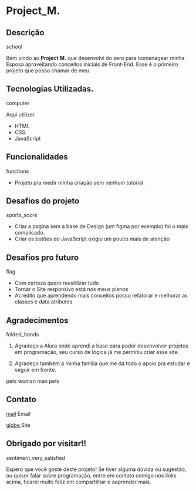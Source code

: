 # Project_M.


<link rel="stylesheet" href="https://fonts.googleapis.com/css2?family=Material+Symbols+Outlined:opsz,wght,FILL,GRAD@20..48,100..700,0..1,-50..200" />

<link rel="stylesheet" href="https://fonts.googleapis.com/css2?family=Material+Symbols+Outlined:opsz,wght,FILL,GRAD@20..48,100..700,0..1,-50..200" />


## Descrição 
<span class="material-symbols-outlined">
school
</span>

Bem vindo ao __Project M.__ que desenvolvi do zero para homenagear minha Esposa aproveitando conceitos iniciais de Front-End.
Esse é o primeiro projeto que posso chamar de meu.

## Tecnologias Utilizadas.
<span class="material-symbols-outlined">
computer
</span>

Aqui utilizei:
  - HTML
  - CSS
  - JavaScript


## Funcionalidades
<span class="material-symbols-outlined">
functions
</span>

- Projeto pra medir minha criação sem nenhum tutorial.

## Desafios do projeto
<span class="material-symbols-outlined">
sports_score
</span>

- Criar a pagina sem a base de Design (um figma por exemplo) foi o mais complicado.
- Criar os botões do JavaScript exigiu um pouco mais de atenção

## Desafios pro futuro
<span class="material-symbols-outlined">
flag
</span>

- Com certeza quero reestilizar tudo
- Tornar o Site responsivo está nos meus planos
- Acredito que aprendendo mais conceitos posso refatorar e melhorar as classes e data atributes

## Agradecimentos
<span class="material-symbols-outlined">
folded_hands
</span>

1. Agradeço a Alura onde aprendi a base para poder desenvolver projetos em programação, seu curso de lógica já me permitiu criar esse site.

2. Agradeço  também a minha família que me da todo o apoio pra estudar e seguir em frente.
<span class="material-symbols-outlined">
pets woman man pets
</span>

## Contato
<a href="https://mail.google.com/mail" class="material-symbols-outlined">mail</a> 
 Email

<a href="https://portfolio-beta-beige-25.vercel.app/" class="material-symbols-outlined">
globe
</a>  Site


## Obrigado por visitar!!
<span class="material-symbols-outlined">
sentiment_very_satisfied
</span>

Espero que você goste deste projeto! Se tiver alguma dúvida ou sugestão, ou quiser falar sobre programação, entre em contato comigo nos links acima, ficarei muito feliz em compartilhar e aaprender mais.
